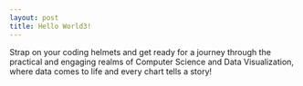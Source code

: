 ```yaml
---
layout: post
title: Hello World3!
---
```


Strap on your coding helmets and get ready for a journey through the practical and engaging realms of Computer Science and Data Visualization, where data comes to life and every chart tells a story!